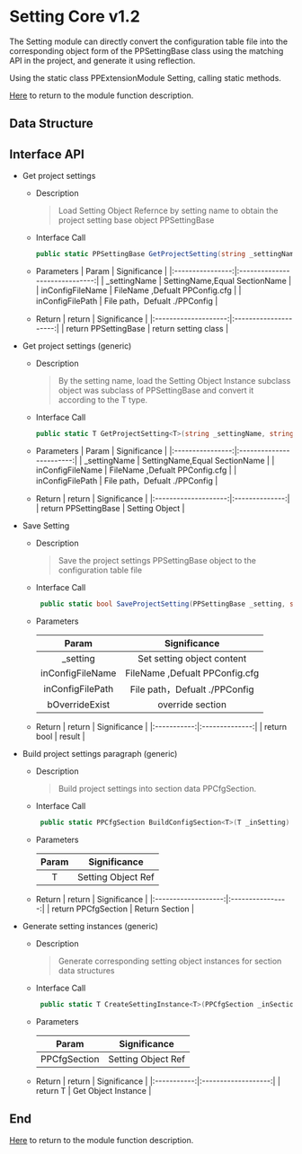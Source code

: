 # Setting Core v1.2

The Setting module can directly convert the configuration table file into the corresponding object form of the PPSettingBase class using the matching API in the project, and generate it using reflection.

Using the static class PPExtensionModule Setting, calling static methods.

[Here](../../README_EN.md) to return to the module function description.

## Data Structure

## Interface API

+ Get project settings
  + Description
    >Load Setting Object Refernce by setting name to obtain the project setting base object PPSettingBase
  + Interface Call
  
    ```C#
    public static PPSettingBase GetProjectSetting(string _settingName, string inConfigFileName = "", string inConfigFilePath = "");
    ```

  + Parameters
    |      Param       |           Significance         |
    |:----------------:|:------------------------------:|
    |   _settingName   |  SettingName,Equal SectionName |
    | inConfigFileName | FileName ,Defualt PPConfig.cfg |
    | inConfigFilePath |  File path，Defualt ./PPConfig |
  + Return
    |         return       |       Significance    |
    |:--------------------:|:---------------------:|
    | return PPSettingBase |  return setting class |

+ Get project settings (generic)
  + Description
    >By the setting name, load the  Setting Object Instance  subclass object was subclass of PPSettingBase and convert it according to the T type.
  + Interface Call
  
    ```C#
    public static T GetProjectSetting<T>(string _settingName, string inConfigFileName = "", string inConfigFilePath = "") where T : PPSettingBase;
    ```

  + Parameters
    |      Param      |         Significance         |
    |:----------------:|:------------------------:|
    |   _settingName   |  SettingName,Equal SectionName  |
    | inConfigFileName | FileName ,Defualt PPConfig.cfg |
    | inConfigFilePath |  File path，Defualt ./PPConfig |
  + Return
    |         return       |  Significance  |
    |:--------------------:|:--------------:|
    | return PPSettingBase | Setting Object |

+ Save Setting
  + Description
    >Save the project settings PPSettingBase object to the configuration table file
  + Interface Call
  
    ```C#
     public static bool SaveProjectSetting(PPSettingBase _setting, string inConfigFileName = "", string inConfigFilePath = "", bool bOverrideExist = true);
    ```

  + Parameters
  
    |      Param       |           Significance         |
    |:----------------:|:------------------------------:|
    |    _setting      |  Set setting object content    |
    | inConfigFileName | FileName ,Defualt PPConfig.cfg |
    | inConfigFilePath |  File path，Defualt ./PPConfig |
    |  bOverrideExist  |      override section          |

  + Return
    |     return  |  Significance  |
    |:-----------:|:--------------:|
    | return bool |    result      |

+ Build project settings paragraph (generic)
  + Description
    >Build project settings into section data PPCfgSection.
  + Interface Call
  
    ```C#
     public static PPCfgSection BuildConfigSection<T>(T _inSetting) where T : PPSettingBase;
    ```

  + Parameters
  
    | Param |   Significance   |
    |:------:|:------------:|
    |    T   | Setting Object Ref |

  + Return
    |         return      |   Significance   |
    |:-------------------:|:----------------:|
    | return PPCfgSection | Return Section   |

+ Generate setting instances (generic)
  + Description
    >Generate corresponding setting object instances for section data structures
  + Interface Call
  
    ```C#
     public static T CreateSettingInstance<T>(PPCfgSection _inSection) where T : PPSettingBase;
    ```

  + Parameters
  
    |    Param     |   Significance     |
    |:------------:|:------------------:|
    | PPCfgSection | Setting Object Ref |

  + Return
    |   return    |     Significance    |
    |:-----------:|:-------------------:|
    | return T    | Get Object Instance |

## End

[Here](../../README_EN.md) to return to the module function description.
